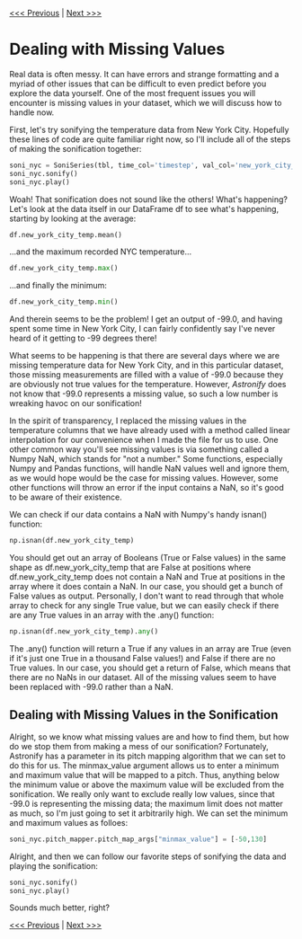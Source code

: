 [<<< Previous](scaling_sonifications.md) | [Next >>>](temperature_models.md)

# Dealing with Missing Values

Real data is often messy. It can have errors and strange formatting and a myriad of other issues that can be difficult to even predict before you explore the data yourself. One of the most frequent issues you will encounter is missing values in your dataset, which we will discuss how to handle now.

First, let's try sonifying the temperature data from New York City. Hopefully these lines of code are quite familiar right now, so I'll include all of the steps of making the sonification together:


~~~python
soni_nyc = SoniSeries(tbl, time_col='timestep', val_col='new_york_city_temp')
soni_nyc.sonify()
soni_nyc.play()
~~~

Woah! That sonification does not sound like the others! What's happening? Let's look at the data itself in our DataFrame df to see what's happening, starting by looking at the average:

~~~python
df.new_york_city_temp.mean()
~~~

...and the maximum recorded NYC temperature...

~~~python
df.new_york_city_temp.max()
~~~

...and finally the minimum:

~~~python
df.new_york_city_temp.min()
~~~

And therein seems to be the problem! I get an output of -99.0, and having spent some time in New York City, I can fairly confidently say I've never heard of it getting to -99 degrees there!

What seems to be happening is that there are several days where we are missing temperature data for New York City, and in this particular dataset, those missing measurements are filled with a value of -99.0 because they are obviously not true values for the temperature. However, *Astronify* does not know that -99.0 represents a missing value, so such a low number is wreaking havoc on our sonification!

In the spirit of transparency, I replaced the missing values in the temperature columns that we have already used with a method called linear interpolation for our convenience when I made the file for us to use. One other common way you'll see missing values is via something called a Numpy NaN, which stands for "not a number." Some functions, especially Numpy and Pandas functions, will handle NaN values well and ignore them, as we would hope would be the case for missing values. However, some other functions will throw an error if the input contains a NaN, so it's good to be aware of their existence.

We can check if our data contains a NaN with Numpy's handy isnan() function:

~~~python
np.isnan(df.new_york_city_temp)
~~~

You should get out an array of Booleans (True or False values) in the same shape as df.new_york_city_temp that are False at positions where df.new_york_city_temp does not contain a NaN and True at positions in the array where it does contain a NaN. In our case, you should get a bunch of False values as output. Personally, I don't want to read through that whole array to check for any single True value, but we can easily check if there are any True values in an array with the .any() function:

~~~python
np.isnan(df.new_york_city_temp).any()
~~~

The .any() function will return a True if any values in an array are True (even if it's just one True in a thousand False values!) and False if there are no True values. In our case, you should get a return of False, which means that there are no NaNs in our dataset. All of the missing values seem to have been replaced with -99.0 rather than a NaN.

## Dealing with Missing Values in the Sonification

Alright, so we know what missing values are and how to find them, but how do we stop them from making a mess of our sonification? Fortunately, Astronify has a parameter in its pitch mapping algorithm that we can set to do this for us. The minmax_value argument allows us to enter a minimum and maximum value that will be mapped to a pitch. Thus, anything below the minimum value or above the maximum value will be excluded from the sonification. We really only want to exclude really low values, since that -99.0 is representing the missing data; the maximum limit does not matter as much, so I'm just going to set it arbitrarily high. We can set the minimum and maximum values as folloes:

~~~python
soni_nyc.pitch_mapper.pitch_map_args["minmax_value"] = [-50,130]
~~~

Alright, and then we can follow our favorite steps of sonifying the data and playing the sonification:

~~~python
soni_nyc.sonify()
soni_nyc.play()
~~~

Sounds much better, right?

[<<< Previous](scaling_sonifications.md) | [Next >>>](temperature_models.md)
